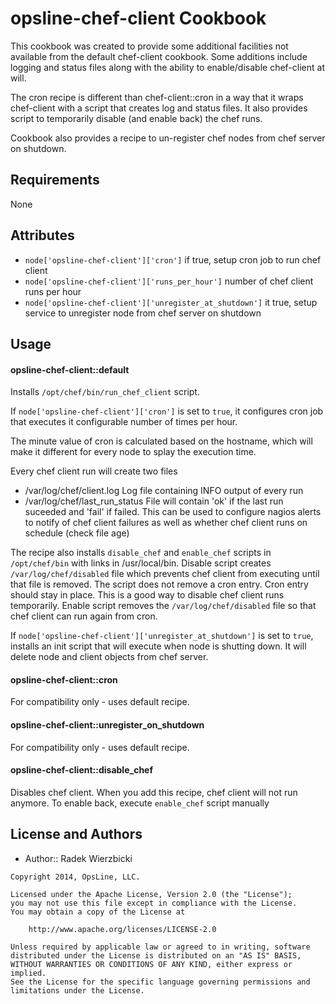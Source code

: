 opsline-chef-client Cookbook
=========================
This cookbook was created to provide some additional facilities not available from the default chef-client cookbook.  Some additions include logging and status files along with the ability to enable/disable chef-client at will.


The cron recipe is different than chef-client::cron in a way that it wraps
chef-client with a script that creates log and status files. It also 
provides script to temporarily disable (and enable back) the chef runs.

Cookbook also provides a recipe to un-register chef nodes from chef server
on shutdown.


Requirements
------------
None


Attributes
----------
* `node['opsline-chef-client']['cron']`
  if true, setup cron job to run chef client
* `node['opsline-chef-client']['runs_per_hour']`
  number of chef client runs per hour
* `node['opsline-chef-client']['unregister_at_shutdown']`
  it true, setup service to unregister node from chef server on shutdown


Usage
-----
#### opsline-chef-client::default
Installs `/opt/chef/bin/run_chef_client` script.

If `node['opsline-chef-client']['cron']` is set to `true`, it
configures cron job that executes it configurable number of times per hour.

The minute value of cron is calculated based on the hostname, which will
make it different for every node to splay the execution time.

Every chef client run will create two files
* /var/log/chef/client.log
Log file containing INFO output of every run
* /var/log/chef/last_run_status
File will contain 'ok' if the last run suceeded and 'fail' if failed.
This can be used to configure nagios alerts to notify of chef client failures
as well as whether chef client runs on schedule (check file age)

The recipe also installs `disable_chef` and `enable_chef` scripts 
in `/opt/chef/bin` with links in /usr/local/bin.
Disable script creates `/var/log/chef/disabled` file which prevents chef
client from executing until that file is removed.
The script does not remove a cron entry. Cron entry should stay in place. 
This is a good way to disable chef client runs temporarily.
Enable script removes the `/var/log/chef/disabled` file so that
chef client can run again from cron.


If `node['opsline-chef-client']['unregister_at_shutdown']` is set to `true`,
installs an init script that will execute when node is shutting down.
It will delete node and client objects from chef server.

#### opsline-chef-client::cron
For compatibility only - uses default recipe.

#### opsline-chef-client::unregister_on_shutdown
For compatibility only - uses default recipe.

#### opsline-chef-client::disable_chef
Disables chef client. When you add this recipe,
chef client will not run anymore.
To enable back, execute `enable_chef` script manually


License and Authors
-------------------
* Author:: Radek Wierzbicki

```text
Copyright 2014, OpsLine, LLC.

Licensed under the Apache License, Version 2.0 (the "License");
you may not use this file except in compliance with the License.
You may obtain a copy of the License at

    http://www.apache.org/licenses/LICENSE-2.0

Unless required by applicable law or agreed to in writing, software
distributed under the License is distributed on an "AS IS" BASIS,
WITHOUT WARRANTIES OR CONDITIONS OF ANY KIND, either express or implied.
See the License for the specific language governing permissions and
limitations under the License.
```

